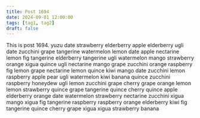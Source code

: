 ```yaml
---
title: Post 1694
date: 2024-09-01 12:00:00
tags: [tag1, tag2]
draft: false
---
```

This is post 1694.
yuzu
date
strawberry
elderberry
apple
elderberry
ugli
date
zucchini
grape
tangerine
watermelon
lemon
date
apple
nectarine
lemon
fig
tangerine
elderberry
tangerine
ugli
watermelon
mango
strawberry
orange
xigua
quince
ugli
nectarine
mango
grape
zucchini
orange
raspberry
fig
lemon
grape
nectarine
lemon
quince
kiwi
mango
date
zucchini
lemon
raspberry
apple
pear
ugli
watermelon
kiwi
banana
quince
zucchini
raspberry
honeydew
ugli
lemon
zucchini
grape
cherry
grape
orange
lemon
lemon
strawberry
quince
grape
tangerine
quince
cherry
quince
apple
elderberry
orange
date
watermelon
strawberry
nectarine
zucchini
xigua
mango
xigua
fig
tangerine
raspberry
raspberry
orange
elderberry
kiwi
fig
tangerine
quince
cherry
grape
xigua
xigua
strawberry
banana
